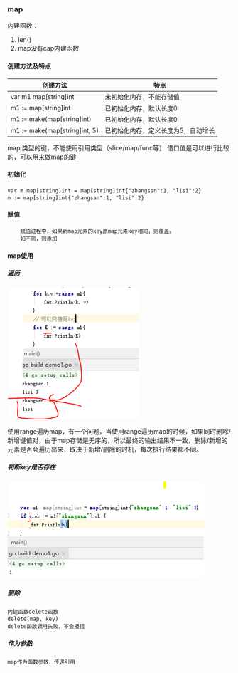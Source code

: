 ### map

内建函数：
1. len()
2. map没有cap内建函数

#### 创建方法及特点
创建方法 | 特点
---|---
var m1 map[string]int| 未初始化内存，不能存储值
m1 := map[string]int | 已初始化内存，默认长度0
m1 := make(map[string]int)| 已初始化内存，默认长度0
m1 := make(map[string]int, 5)|已初始化内存，定义长度为5，自动增长

map 类型的键，不能使用引用类型（slice/map/func等）
借口值是可以进行比较的，可以用来做map的键


#### 初始化
	var m map[string]int = map[string]int{"zhangsan":1, "lisi":2}
    m := map[string]int{"zhangsan":1, "lisi":2}

#### 赋值
		赋值过程中，如果新map元素的key原map元素key相同，则覆盖。
        如不同，则添加
        
#### map使用
##### 遍历

![遍历map.PNG](.\image\遍历map.PNG)

使用range遍历map，有一个问题，当使用range遍历map的时候，如果同时删除/新增键值对，由于map存储是无序的，所以最终的输出结果不一致，删除/新增的元素是否会遍历出来，取决于新增/删除的时机，每次执行结果都不同。
##### 判断key是否存在

![map_值存在.PNG](.\image\map_值存在.PNG)

##### 删除
	内建函数delete函数
	delete(map, key)
    delete函数调用失败，不会报错
    
##### 作为参数
	map作为函数参数，传递引用
    
